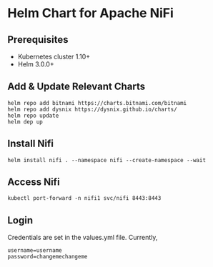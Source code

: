 # Helm Chart for Apache NiFi

## Prerequisites

- Kubernetes cluster 1.10+
- Helm 3.0.0+

## Add & Update Relevant Charts

```
helm repo add bitnami https://charts.bitnami.com/bitnami
helm repo add dysnix https://dysnix.github.io/charts/
helm repo update
helm dep up
```

## Install Nifi
```
helm install nifi . --namespace nifi --create-namespace --wait
```

## Access Nifi
```
kubectl port-forward -n nifi1 svc/nifi 8443:8443
```

## Login
Credentials are set in the values.yml file. Currently, 
```
username=username
password=changemechangeme
```
